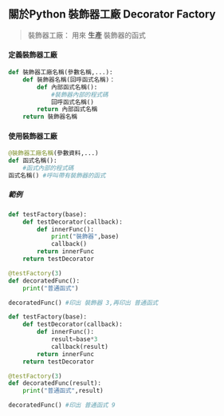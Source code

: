 ## 關於Python 裝飾器工廠 Decorator Factory
> 裝飾器工廠： 用來 **生產** 裝飾器的函式

#### 定義裝飾器工廠
```python
def 裝飾器工廠名稱(參數名稱,...):
    def 裝飾器名稱(回呼函式名稱)：
        def 內部函式名稱():
            #裝飾器內部的程式碼
            回呼函式名稱()
        return 內部函式名稱
    return 裝飾器名稱
```
#### 使用裝飾器工廠
```python
@裝飾器工廠名稱(參數資料,...)
def 函式名稱():
    #函式內部的程式碼
函式名稱() #呼叫帶有裝飾器的函式
```
##### 範例
```python
def testFactory(base):
    def testDecorator(callback):
        def innerFunc():
            print("裝飾器",base)
            callback()
        return innerFunc
    return testDecorator

@testFactory(3)
def decoratedFunc():
    print("普通函式")

decoratedFunc() #印出 裝飾器 3,再印出 普通函式
```
```python
def testFactory(base):
    def testDecorator(callback):
        def innerFunc():
            result=base*3
            callback(result)
        return innerFunc
    return testDecorator

@testFactory(3)
def decoratedFunc(result):
    print("普通函式",result)

decoratedFunc() #印出 普通函式 9
```
